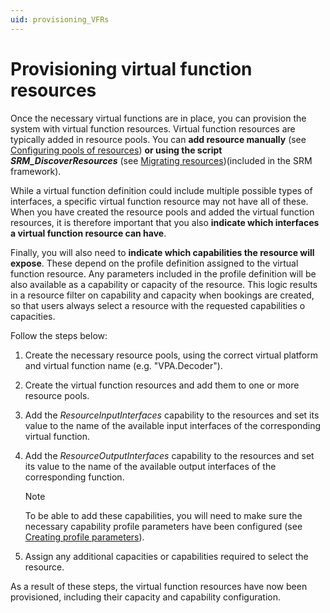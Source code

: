 ```yaml
---
uid: provisioning_VFRs
---
```


# Provisioning virtual function resources

Once the necessary virtual functions are in place, you can provision the system with virtual function resources. Virtual function resources are typically added in resource pools. You can **add resource manually** (see [Configuring pools of resources](xref:Configuring_pools_of_resources)) **or using the script *SRM_DiscoverResources*** (see [Migrating resources](xref:SRM_migrating_resources))(included in the SRM framework).

While a virtual function definition could include multiple possible types of interfaces, a specific virtual function resource may not have all of these. When you have created the resource pools and added the virtual function resources, it is therefore important that you also **indicate which interfaces a virtual function resource can have**.

Finally, you will also need to **indicate which capabilities the resource will expose**. These depend on the profile definition assigned to the virtual function resource. Any parameters included in the profile definition will be also available as a capability or capacity of the resource. This logic results in a resource filter on capability and capacity when bookings are created, so that users always select a resource with the requested capabilities o capacities.

Follow the steps below:

1. Create the necessary resource pools, using the correct virtual platform and virtual function name (e.g. "VPA.Decoder").

1. Create the virtual function resources and add them to one or more resource pools.

1. Add the *ResourceInputInterfaces* capability to the resources and set its value to the name of the available input interfaces of the corresponding virtual function.

1. Add the *ResourceOutputInterfaces* capability to the resources and set its value to the name of the available output interfaces of the corresponding function.

   > [!NOTE]
   > To be able to add these capabilities, you will need to make sure the necessary capability profile parameters have been configured (see [Creating profile parameters](xref:implementing_function_srm)).

1. Assign any additional capacities or capabilities required to select the resource.

As a result of these steps, the virtual function resources have now been provisioned, including their capacity and capability configuration.
